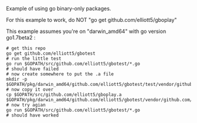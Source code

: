 Example of using go binary-only packages.

For this example to work, do NOT "go get github.com/elliott5/gboplay"

This example assumes you're on "darwin_amd64" with go version go1.7beta2 :		 

```		
# get this repo
go get github.com/elliott5/gbotest
# run the little test 
go run $GOPATH/src/github.com/elliott5/gbotest/*.go		
# should have failed		
# now create somewhere to put the .a file
mkdir -p $GOPATH/pkg/darwin_amd64/github.com/elliott5/gbotest/test/vendor/github.com/elliott5 		
# now copy it over
cp $GOPATH/src/github.com/elliott5/gboplay.a $GOPATH/pkg/darwin_amd64/github.com/elliott5/gbotest/vendor/github.com/elliott5 		
# now try agian
go run $GOPATH/src/github.com/elliott5/gbotest/*.go		
# should have worked		
```		
		